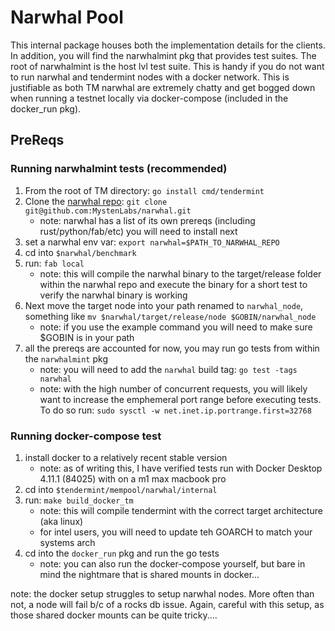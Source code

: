 # Narwhal Pool

This internal package houses both the implementation details for the clients. In
addition, you will find the narwhalmint pkg that provides test suites. The root of
narwhalmint is the host lvl test suite. This is handy if you do not want to run
narwhal and tendermint nodes with a docker network. This is justifiable as both
TM narwhal are extremely chatty and get bogged down when running a testnet locally
via docker-compose (included in the docker_run pkg).

## PreReqs

### Running narwhalmint tests (recommended)

1. From the root of TM directory: `go install cmd/tendermint`
2. Clone the [narwhal repo](https://github.com/MystenLabs/narwhal): `git clone git@github.com:MystenLabs/narwhal.git`
   * note: narwhal has a list of its own prereqs (including rust/python/fab/etc) you will need to install next
3. set a narwhal env var: `export narwhal=$PATH_TO_NARWHAL_REPO`
4. cd into `$narwhal/benchmark`
5. run: `fab local`
   * note: this will compile the narwhal binary to the target/release folder within the
     narwhal repo and execute the binary for a short test to verify the narwhal binary is working
6. Next move the target node into your path renamed to `narwhal_node`, something like `mv $narwhal/target/release/node $GOBIN/narwhal_node`
   * note: if you use the example command you will need to make sure $GOBIN is in your path
7. all the prereqs are accounted for now, you may run go tests from within the `narwhalmint` pkg
   * note: you will need to add the `narwhal` build tag: `go test -tags narwhal`
   * note: with the high number of concurrent requests, you will likely want to increase the emphemeral port range before executing tests. To do so run: ` sudo sysctl -w net.inet.ip.portrange.first=32768 `

### Running docker-compose test

1. install docker to a relatively recent stable version
   * note: as of writing this, I have verified tests run with Docker Desktop 4.11.1 (84025) with on a m1 max macbook pro
2. cd into `$tendermint/mempool/narwhal/internal`
3. run: `make build_docker_tm`
   * note: this will compile tendermint with the correct target architecture (aka linux)
   * for intel users, you will need to update teh GOARCH to match your systems arch
4. cd into the `docker_run` pkg and run the go tests
   * note: you can also run the docker-compose yourself, but bare in mind the nightmare that is shared mounts in docker...

note: the docker setup struggles to setup narwhal nodes. More often than not, a node will fail
b/c of a rocks db issue. Again, careful with this setup, as those shared docker mounts can be
quite tricky....
